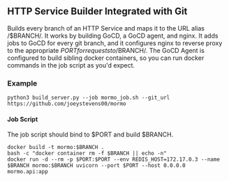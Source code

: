 ## HTTP Service Builder Integrated with Git
Builds every branch of an HTTP Service and maps it to the URL alias /$BRANCH/. It works by building GoCD, a GoCD agent, and nginx. It adds jobs to GoCD for every git branch, and it configures nginx to reverse proxy to the appropriate $PORT for requests to /$BRANCH/. The GoCD Agent is configured to build sibling docker containers, so you can run docker commands in the job script as you'd expect.


### Example

```
python3 build_server.py --job mormo_job.sh --git_url https://github.com/joeystevens00/mormo
```

#### Job Script
The job script should bind to $PORT and build $BRANCH. 

```
docker build -t mormo:$BRANCH .
bash -c "docker container rm -f $BRANCH || echo -n"
docker run -d --rm -p $PORT:$PORT --env REDIS_HOST=172.17.0.3 --name $BRANCH mormo:$BRANCH uvicorn --port $PORT --host 0.0.0.0 mormo.api:app
```
